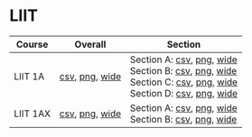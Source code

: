 # LIIT

| Course | Overall | Section |
| ------ | ------- | ------- |
| LIIT 1A | [csv](https://github.com/UCSD-Historical-Enrollment-Data/2025Fall/blob/main/overall/LIIT%201A.csv), [png](https://raw.githubusercontent.com/UCSD-Historical-Enrollment-Data/2025Fall/main/plot_overall/LIIT%201A.png), [wide](https://raw.githubusercontent.com/UCSD-Historical-Enrollment-Data/2025Fall/main/plot_overall_wide/LIIT%201A.png) | Section A: [csv](https://github.com/UCSD-Historical-Enrollment-Data/2025Fall/blob/main/section/LIIT%201A_A.csv), [png](https://raw.githubusercontent.com/UCSD-Historical-Enrollment-Data/2025Fall/main/plot_section/LIIT%201A_A.png), [wide](https://raw.githubusercontent.com/UCSD-Historical-Enrollment-Data/2025Fall/main/plot_section_wide/LIIT%201A_A.png)<br>Section B: [csv](https://github.com/UCSD-Historical-Enrollment-Data/2025Fall/blob/main/section/LIIT%201A_B.csv), [png](https://raw.githubusercontent.com/UCSD-Historical-Enrollment-Data/2025Fall/main/plot_section/LIIT%201A_B.png), [wide](https://raw.githubusercontent.com/UCSD-Historical-Enrollment-Data/2025Fall/main/plot_section_wide/LIIT%201A_B.png)<br>Section C: [csv](https://github.com/UCSD-Historical-Enrollment-Data/2025Fall/blob/main/section/LIIT%201A_C.csv), [png](https://raw.githubusercontent.com/UCSD-Historical-Enrollment-Data/2025Fall/main/plot_section/LIIT%201A_C.png), [wide](https://raw.githubusercontent.com/UCSD-Historical-Enrollment-Data/2025Fall/main/plot_section_wide/LIIT%201A_C.png)<br>Section D: [csv](https://github.com/UCSD-Historical-Enrollment-Data/2025Fall/blob/main/section/LIIT%201A_D.csv), [png](https://raw.githubusercontent.com/UCSD-Historical-Enrollment-Data/2025Fall/main/plot_section/LIIT%201A_D.png), [wide](https://raw.githubusercontent.com/UCSD-Historical-Enrollment-Data/2025Fall/main/plot_section_wide/LIIT%201A_D.png) |
| LIIT 1AX | [csv](https://github.com/UCSD-Historical-Enrollment-Data/2025Fall/blob/main/overall/LIIT%201AX.csv), [png](https://raw.githubusercontent.com/UCSD-Historical-Enrollment-Data/2025Fall/main/plot_overall/LIIT%201AX.png), [wide](https://raw.githubusercontent.com/UCSD-Historical-Enrollment-Data/2025Fall/main/plot_overall_wide/LIIT%201AX.png) | Section A: [csv](https://github.com/UCSD-Historical-Enrollment-Data/2025Fall/blob/main/section/LIIT%201AX_A.csv), [png](https://raw.githubusercontent.com/UCSD-Historical-Enrollment-Data/2025Fall/main/plot_section/LIIT%201AX_A.png), [wide](https://raw.githubusercontent.com/UCSD-Historical-Enrollment-Data/2025Fall/main/plot_section_wide/LIIT%201AX_A.png)<br>Section B: [csv](https://github.com/UCSD-Historical-Enrollment-Data/2025Fall/blob/main/section/LIIT%201AX_B.csv), [png](https://raw.githubusercontent.com/UCSD-Historical-Enrollment-Data/2025Fall/main/plot_section/LIIT%201AX_B.png), [wide](https://raw.githubusercontent.com/UCSD-Historical-Enrollment-Data/2025Fall/main/plot_section_wide/LIIT%201AX_B.png) |
